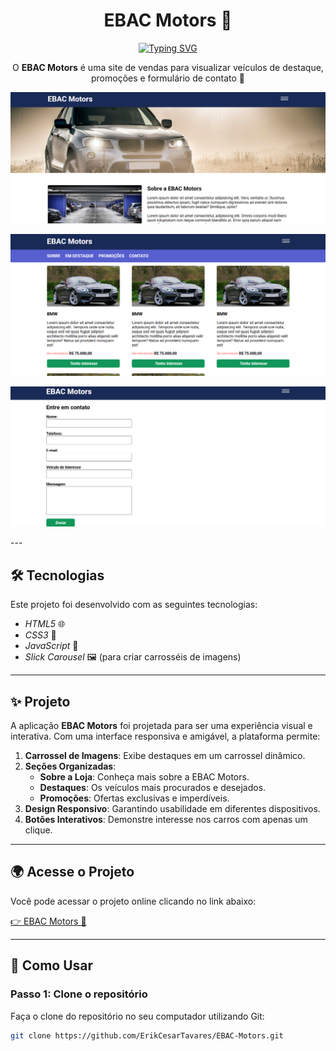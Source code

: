 <h1 align="center">EBAC Motors 🚗</h1>

<div align="center">
  <a href="https://git.io/typing-svg">
    <img src="https://readme-typing-svg.demolab.com?font=Roboto&size=24&duration=2000&pause=500&color=3498DB&center=true&vCenter=true&width=435&lines=EBAC+Motors+🚗;Plataforma+Interativa+de+Carros!" alt="Typing SVG" />
  </a>
</div>

<p align="center">
  O <b>EBAC Motors</b> é uma site de vendas para visualizar veículos de destaque, promoções e formulário de contato 🌟
</p>

<p align="center">
  <img alt="Demonstração do projeto" src="https://github.com/ErikCesarTavares/EBAC-Motors/blob/main/images/imagemReadme%20(1).png" width="600px">
</p>
<p align="center">
  <img alt="Demonstração do projeto" src="https://github.com/ErikCesarTavares/EBAC-Motors/blob/main/images/imagemReadme%20(2).png" width="600px">
</p>
<p align="center">
  <img alt="Demonstração do projeto" src="https://github.com/ErikCesarTavares/EBAC-Motors/blob/main/images/imagemReadme%20(3).png" width="600px">
</p>
---

## 🛠 Tecnologias

Este projeto foi desenvolvido com as seguintes tecnologias:

- *HTML5* 🌐
- *CSS3* 🎨
- *JavaScript* 📜
- *Slick Carousel* 🖼️ (para criar carrosséis de imagens)

---

## ✨ Projeto

A aplicação **EBAC Motors** foi projetada para ser uma experiência visual e interativa. Com uma interface responsiva e amigável, a plataforma permite:

1. **Carrossel de Imagens**: Exibe destaques em um carrossel dinâmico.
2. **Seções Organizadas**:
   - **Sobre a Loja**: Conheça mais sobre a EBAC Motors.
   - **Destaques**: Os veículos mais procurados e desejados.
   - **Promoções**: Ofertas exclusivas e imperdíveis.
3. **Design Responsivo**: Garantindo usabilidade em diferentes dispositivos.
4. **Botões Interativos**: Demonstre interesse nos carros com apenas um clique.

---

## 🌍 Acesse o Projeto

Você pode acessar o projeto online clicando no link abaixo:

[👉 EBAC Motors 🚗](https://erik-ebac-motors.vercel.app/)


---

## 🧠 Como Usar

### Passo 1: Clone o repositório
Faça o clone do repositório no seu computador utilizando Git:

```bash
git clone https://github.com/ErikCesarTavares/EBAC-Motors.git
